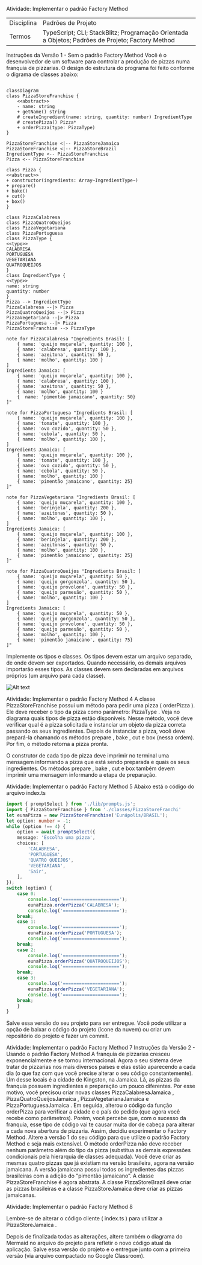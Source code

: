 Atividade: Implementar o
padrão Factory Method

| | | 
|-|-|
|Disciplina | Padrões de Projeto
|Termos | TypeScript; CLI; StackBlitz; Programação Orientada a Objetos; Padrões de Projeto; Factory Method

Instruções da Versão 1 - Sem o padrão Factory Method
Você é o desenvolvedor de um software para controlar a produção de pizzas
numa franquia de pizzarias. O design do estrutura do programa foi feito conforme
o digrama de classes abaixo:

```mermaid

classDiagram
class PizzaStoreFranchise {
    <<abstract>>
    - name: string
    + getName() string
    # createIngredient(name: string, quantity: number) IngredientType
    # createPizza() Pizza*
    + orderPizza(type: PizzaType)
}

PizzaStoreFranchise <|-- PizzaStoreJamaica
PizzaStoreFranchise <|-- PizzaStoreBrazil
IngredientType <-- PizzaStoreFranchise
Pizza <-- PizzaStoreFranchise

class Pizza {
<<abstract>>
+ constructor(ingredients: Array~IngredientType~)
+ prepare()
+ bake()
+ cut()
+ box()
}

class PizzaCalabresa
class PizzaQuatroQueijos
class PizzaVegetariana
class PizzaPortuguesa
class PizzaType {
<<type>>
CALABRESA
PORTUGUESA
VEGETARIANA
QUATROQUEIJOS
}
class IngredientType {
<<type>>
name: string
quantity: number
}
Pizza --> IngredientType
PizzaCalabresa --|> Pizza
PizzaQuatroQueijos --|> Pizza
PizzaVegetariana --|> Pizza
PizzaPortuguesa --|> Pizza
PizzaStoreFranchise --> PizzaType

note for PizzaCalabresa "Ingredients Brasil: [
    { name: 'queijo muçarela', quantity: 100 },
    { name: 'calabresa', quantity: 100 },
    { name: 'azeitona', quantity: 50 },
    { name: 'molho', quantity: 100 }
]
Ingredients Jamaica: [
    { name: 'queijo muçarela', quantity: 100 },
    { name: 'calabresa', quantity: 100 },
    { name: 'azeitona', quantity: 50 },
    { name: 'molho', quantity: 100 }
    {  name: 'pimentão jamaicano', quantity: 50}
]"

note for PizzaPortuguesa "Ingredients Brasil: [
    { name: 'queijo muçarela', quantity: 100 },
    { name: 'tomate', quantity: 100 },
    { name: 'ovo cozido', quantity: 50 },
    { name: 'cebola', quantity: 50 },
    { name: 'molho', quantity: 100 },
]
Ingredients Jamaica: [
    { name: 'queijo muçarela', quantity: 100 },
    { name: 'tomate', quantity: 100 },
    { name: 'ovo cozido', quantity: 50 },
    { name: 'cebola', quantity: 50 },
    { name: 'molho', quantity: 100 }
    { name: 'pimentão jamaicano', quantity: 25}
]"

note for PizzaVegetariana "Ingredients Brasil: [
    { name: 'queijo muçarela', quantity: 100 },
    { name: 'berinjela', quantity: 200 },
    { name: 'azeitonas', quantity: 50 },
    { name: 'molho', quantity: 100 },
]
Ingredients Jamaica: [
    { name: 'queijo muçarela', quantity: 100 },
    { name: 'berinjela', quantity: 200 },
    { name: 'azeitonas', quantity: 50 },
    { name: 'molho', quantity: 100 },
    { name: 'pimentão jamaicano', quantity: 25}
]"

note for PizzaQuatroQueijos "Ingredients Brasil: [
    { name: 'queijo muçarela', quantity: 50 },
    { name: 'queijo gorgonzola', quantity: 50 },
    { name: 'queijo provolone', quantity: 50 },
    { name: 'queijo parmesão', quantity: 50 },
    { name: 'molho', quantity: 100 }
]
Ingredients Jamaica: [
    { name: 'queijo muçarela', quantity: 50 },
    { name: 'queijo gorgonzola', quantity: 50 },
    { name: 'queijo provolone', quantity: 50 },
    { name: 'queijo parmesão', quantity: 50 },
    { name: 'molho', quantity: 100 },
    { name: 'pimentão jamaicano', quantity: 75}
]"
```

Implemente os tipos e classes. Os tipos devem estar um arquivo separado, de
onde devem ser exportados. Quando necessário, os demais arquivos importarão
esses tipos. As classes devem sem declaradas em arquivos próprios (um arquivo
para cada classe).

![Alt text](image.png)

Atividade: Implementar o padrão Factory Method 4
A classe PizzaStoreFranchise possui um método para pedir uma pizza ( orderPizza ).
Ele deve receber o tipo da pizza como parâmetro: PizzaType . Veja no diagrama
quais tipos de pizza estão disponíveis. Nesse método, você deve verificar qual é a
pizza solicitada e instanciar um objeto da pizza correta passando os seus
ingredientes. Depois de instanciar a pizza, você deve prepará-la chamando os
métodos prepare , bake , cut e box (nessa ordem). Por fim, o método retorna a
pizza pronta.

O construtor de cada tipo de pizza deve imprimir no terminal uma mensagem
informando a pizza que está sendo preparada e quais os seus ingredientes. Os
métodos prepare , bake , cut e box também devem imprimir uma mensagem
informando a etapa de preparação.

Atividade: Implementar o padrão Factory Method 5
Abaixo está o código do arquivo index.ts

```typescript
import { promptSelect } from './lib/prompts.js';
import { PizzaStoreFranchise } from './classes/PizzaStoreFranchi'
let eunaPizza = new PizzaStoreFranchise('Eunápolis/BRASIL');
let option: number = -1;
while (option !== 4) {
    option = await promptSelect({
    message: 'Escolha uma pizza',
    choices: [
        'CALABRESA',
        'PORTUGUESA',
        'QUATRO QUEIJOS',
        'VEGETARIANA',
        'Sair',
    ],
});
switch (option) {
    case 0:
        console.log('=====================');
        eunaPizza.orderPizza('CALABRESA');
        console.log('=====================');
    break;
    case 1:
        console.log('=====================');
        eunaPizza.orderPizza('PORTUGUESA');
        console.log('=====================');
    break;
    case 2:
        console.log('=====================');
        eunaPizza.orderPizza('QUATROQUEIJOS');
        console.log('=====================');
    break;
    case 3:
        console.log('=====================');
        eunaPizza.orderPizza('VEGETARIANA');
        console.log('=====================');
    break;
    }
}
```
Salve essa versão do seu projeto para ser entregue. Você pode utilizar a opção
de baixar o código do projeto (ícone da nuvem) ou criar um repositório do projeto
e fazer um commit.

Atividade: Implementar o padrão Factory Method 7
Instruções da Versão 2 - Usando o padrão Factory Method
A franquia de pizzarias cresceu exponencialmente e se tornou internacional.
Agora o seu sistema deve tratar de pizzarias nos mais diversos países e elas
estão aparecendo a cada dia (o que faz com que você precise alterar o seu
código constantemente). Um desse locais é a cidade de Kingston, na Jamaica. Lá,
as pizzas da franquia possuem ingredientes e preparação um pouco diferentes.
Por esse motivo, você precisou criar novas classes PizzaCalabresaJamaica ,
PizzaQuatroQueijosJamaica , PizzaVegetarianaJamaica e PizzaPortuguesaJamaica . Em seguida,
alterou o código da função orderPizza para verificar a cidade e o país do pedido
(que agora você recebe como parâmetros).
Porém, você percebe que, com o sucesso da franquia, esse tipo de código vai te
causar muita dor de cabeça para alterar a cada nova abertura de pizzaria. Assim,
decidiu experimentar o Factory Method.
Altere a versão 1 do seu código para que utilize o padrão Factory Method e seja
mais extensível.
O método orderPizza não deve receber nenhum parâmetro além do tipo da
pizza (substitua as demais expressões condicionais pela hierarquia de classes
adequada).
Você deve criar as mesmas quatro pizzas que já existiam na versão brasileira,
agora na versão jamaicana. A versão jamaicana possui todos os ingredientes
das pizzas brasileiras com a adição do “pimentão jamaicano”.
A classe PizzaStoreFranchise é agora abstrata. A classe PizzaStoreBrazil deve
criar as pizzas brasileiras e a classe PizzaStoreJamaica deve criar as pizzas
jamaicanas.

Atividade: Implementar o padrão Factory Method 8

Lembre-se de alterar o código cliente ( index.ts ) para utilizar a
PizzaStoreJamaica .

Depois de finalizada todas as alterações, altere também o diagrama do Mermaid
no arquivo do projeto para refletir o novo código atual da aplicação. Salve essa
versão do projeto e o entregue junto com a primeira versão (via arquivo
compactado no Google Classroom).  